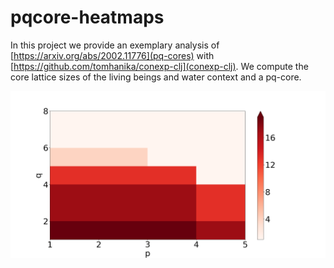 # pqcore-heatmaps
In this project we provide an exemplary analysis of [https://arxiv.org/abs/2002.11776](pq-cores) with [https://github.com/tomhanika/conexp-clj](conexp-clj). We compute the core lattice sizes of the living beings and water context and a pq-core.

![](https://github.com/hirthjo/pqcore-heatmaps/blob/master/pics/water-lattice-sizes-heatmap.png "Water Context Core Lattice Sizes")
